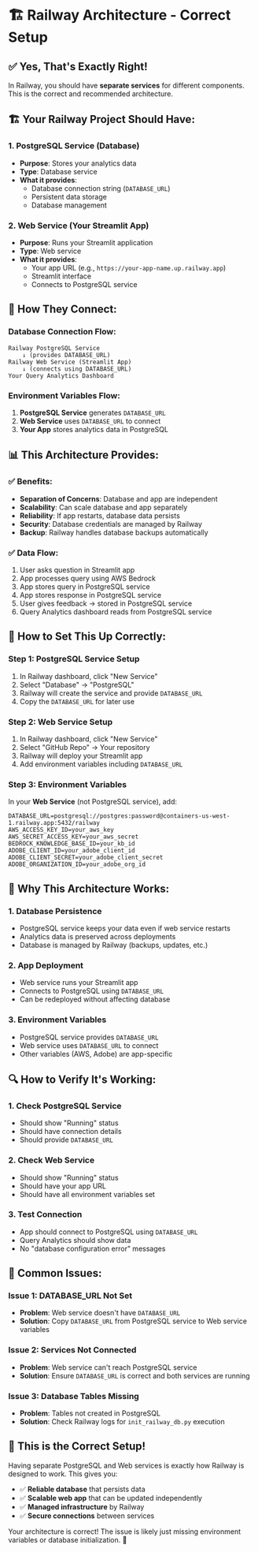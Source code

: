 # 🏗️ Railway Architecture - Correct Setup

## ✅ **Yes, That's Exactly Right!**

In Railway, you should have **separate services** for different components. This is the correct and recommended architecture.

## 🏗️ **Your Railway Project Should Have:**

### **1. PostgreSQL Service** (Database)

- **Purpose**: Stores your analytics data
- **Type**: Database service
- **What it provides**:
  - Database connection string (`DATABASE_URL`)
  - Persistent data storage
  - Database management

### **2. Web Service** (Your Streamlit App)

- **Purpose**: Runs your Streamlit application
- **Type**: Web service
- **What it provides**:
  - Your app URL (e.g., `https://your-app-name.up.railway.app`)
  - Streamlit interface
  - Connects to PostgreSQL service

## 🔗 **How They Connect:**

### **Database Connection Flow:**

```
Railway PostgreSQL Service
    ↓ (provides DATABASE_URL)
Railway Web Service (Streamlit App)
    ↓ (connects using DATABASE_URL)
Your Query Analytics Dashboard
```

### **Environment Variables Flow:**

1. **PostgreSQL Service** generates `DATABASE_URL`
2. **Web Service** uses `DATABASE_URL` to connect
3. **Your App** stores analytics data in PostgreSQL

## 📊 **This Architecture Provides:**

### **✅ Benefits:**

- **Separation of Concerns**: Database and app are independent
- **Scalability**: Can scale database and app separately
- **Reliability**: If app restarts, database data persists
- **Security**: Database credentials are managed by Railway
- **Backup**: Railway handles database backups automatically

### **✅ Data Flow:**

1. User asks question in Streamlit app
2. App processes query using AWS Bedrock
3. App stores query in PostgreSQL service
4. App stores response in PostgreSQL service
5. User gives feedback → stored in PostgreSQL service
6. Query Analytics dashboard reads from PostgreSQL service

## 🔧 **How to Set This Up Correctly:**

### **Step 1: PostgreSQL Service Setup**

1. In Railway dashboard, click "New Service"
2. Select "Database" → "PostgreSQL"
3. Railway will create the service and provide `DATABASE_URL`
4. Copy the `DATABASE_URL` for later use

### **Step 2: Web Service Setup**

1. In Railway dashboard, click "New Service"
2. Select "GitHub Repo" → Your repository
3. Railway will deploy your Streamlit app
4. Add environment variables including `DATABASE_URL`

### **Step 3: Environment Variables**

In your **Web Service** (not PostgreSQL service), add:

```
DATABASE_URL=postgresql://postgres:password@containers-us-west-1.railway.app:5432/railway
AWS_ACCESS_KEY_ID=your_aws_key
AWS_SECRET_ACCESS_KEY=your_aws_secret
BEDROCK_KNOWLEDGE_BASE_ID=your_kb_id
ADOBE_CLIENT_ID=your_adobe_client_id
ADOBE_CLIENT_SECRET=your_adobe_client_secret
ADOBE_ORGANIZATION_ID=your_adobe_org_id
```

## 🎯 **Why This Architecture Works:**

### **1. Database Persistence**

- PostgreSQL service keeps your data even if web service restarts
- Analytics data is preserved across deployments
- Database is managed by Railway (backups, updates, etc.)

### **2. App Deployment**

- Web service runs your Streamlit app
- Connects to PostgreSQL using `DATABASE_URL`
- Can be redeployed without affecting database

### **3. Environment Variables**

- PostgreSQL service provides `DATABASE_URL`
- Web service uses `DATABASE_URL` to connect
- Other variables (AWS, Adobe) are app-specific

## 🔍 **How to Verify It's Working:**

### **1. Check PostgreSQL Service**

- Should show "Running" status
- Should have connection details
- Should provide `DATABASE_URL`

### **2. Check Web Service**

- Should show "Running" status
- Should have your app URL
- Should have all environment variables set

### **3. Test Connection**

- App should connect to PostgreSQL using `DATABASE_URL`
- Query Analytics should show data
- No "database configuration error" messages

## 🚨 **Common Issues:**

### **Issue 1: DATABASE_URL Not Set**

- **Problem**: Web service doesn't have `DATABASE_URL`
- **Solution**: Copy `DATABASE_URL` from PostgreSQL service to Web service variables

### **Issue 2: Services Not Connected**

- **Problem**: Web service can't reach PostgreSQL service
- **Solution**: Ensure `DATABASE_URL` is correct and both services are running

### **Issue 3: Database Tables Missing**

- **Problem**: Tables not created in PostgreSQL
- **Solution**: Check Railway logs for `init_railway_db.py` execution

## 🎉 **This is the Correct Setup!**

Having separate PostgreSQL and Web services is exactly how Railway is designed to work. This gives you:

- ✅ **Reliable database** that persists data
- ✅ **Scalable web app** that can be updated independently
- ✅ **Managed infrastructure** by Railway
- ✅ **Secure connections** between services

Your architecture is correct! The issue is likely just missing environment variables or database initialization. 🎯
